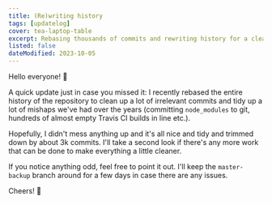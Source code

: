 ```yaml
---
title: (Re)writing history
tags: [updatelog]
cover: tea-laptop-table
excerpt: Rebasing thousands of commits and rewriting history for a cleaner, more maintainable codebase.
listed: false
dateModified: 2023-10-05
---
```


Hello everyone! <span class="wave">👋</span>

A quick update just in case you missed it: I recently rebased the entire history of the repository to clean up a lot of irrelevant commits and tidy up a lot of mishaps we've had over the years (committing `node_modules` to git, hundreds of almost empty Travis CI builds in line etc.).

Hopefully, I didn't mess anything up and it's all nice and tidy and trimmed down by about 3k commits. I'll take a second look if there's any more work that can be done to make everything a little cleaner.

If you notice anything odd, feel free to point it out. I'll keep the `master-backup` branch around for a few days in case there are any issues.

Cheers! 🍻
